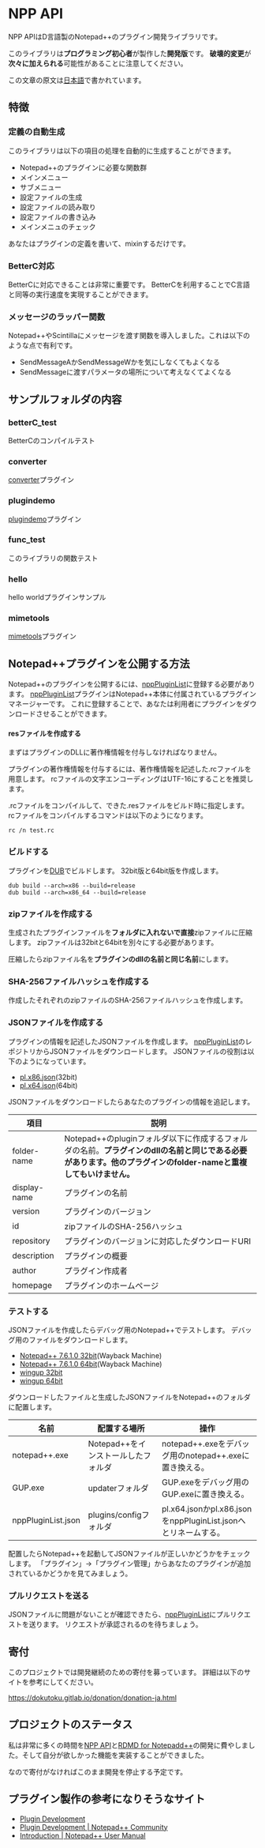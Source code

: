 # NPP API
NPP APIはD言語製のNotepad++のプラグイン開発ライブラリです。

このライブラリは**プログラミング初心者**が製作した**開発版**です。
**破壊的変更**が**次々に加えられる**可能性があることに注意してください。

この文章の原文は[日本語](https://gitlab.com/dokutoku/npp-api/blob/master/README-ja.md)で書かれています。

## 特徴
### 定義の自動生成
このライブラリは以下の項目の処理を自動的に生成することができます。

- Notepad++のプラグインに必要な関数群
- メインメニュー
- サブメニュー
- 設定ファイルの生成
- 設定ファイルの読み取り
- 設定ファイルの書き込み
- メインメニュのチェック

あなたはプラグインの定義を書いて、mixinするだけです。

### BetterC対応
BetterCに対応できることは非常に重要です。
BetterCを利用することでC言語と同等の実行速度を実現することができます。

### メッセージのラッパー関数
Notepad++やScintillaにメッセージを渡す関数を導入しました。これは以下のような点で有利です。

- SendMessageAかSendMessageWかを気にしなくてもよくなる
- SendMessageに渡すパラメータの場所について考えなくてよくなる

## サンプルフォルダの内容
### betterC_test
BetterCのコンパイルテスト

### converter
[converter](https://github.com/npp-plugins/converter)プラグイン

### plugindemo
[plugindemo](https://github.com/npp-plugins/plugindemo)プラグイン

### func_test
このライブラリの関数テスト

### hello
hello worldプラグインサンプル

### mimetools
[mimetools](https://github.com/npp-plugins/mimetools)プラグイン

## Notepad++プラグインを公開する方法
Notepad++のプラグインを公開するには、[nppPluginList](https://github.com/notepad-plus-plus/nppPluginList)に登録する必要があります。
[nppPluginList](https://github.com/notepad-plus-plus/nppPluginList)プラグインはNotepad++本体に付属されているプラグインマネージャーです。
これに登録することで、あなたは利用者にプラグインをダウンロードさせることができます。

#### resファイルを作成する
まずはプラグインのDLLに著作権情報を付与しなければなりません。

プラグインの著作権情報を付与するには、著作権情報を記述した.rcファイルを用意します。
rcファイルの文字エンコーディングはUTF-16にすることを推奨します。

.rcファイルをコンパイルして、できた.resファイルをビルド時に指定します。
rcファイルをコンパイルするコマンドは以下のようになります。

```
rc /n test.rc
```

### ビルドする
プラグインを[DUB](https://code.dlang.org/)でビルドします。
32bit版と64bit版を作成します。

```
dub build --arch=x86 --build=release
dub build --arch=x86_64 --build=release
```

### zipファイルを作成する
生成されたプラグインファイルを**フォルダに入れないで直接**zipファイルに圧縮します。
zipファイルは32bitと64bitを別々にする必要があります。

圧縮したらzipファイル名を**プラグインのdllの名前と同じ名前**にします。

### SHA-256ファイルハッシュを作成する
作成したそれぞれのzipファイルのSHA-256ファイルハッシュを作成します。

### JSONファイルを作成する
プラグインの情報を記述したJSONファイルを作成します。
[nppPluginList](https://github.com/notepad-plus-plus/nppPluginList)のレポジトリからJSONファイルをダウンロードします。
JSONファイルの役割は以下のようになっています。

- [pl.x86.json](https://github.com/notepad-plus-plus/nppPluginList/blob/master/src/pl.x86.json)(32bit)
- [pl.x64.json](https://github.com/notepad-plus-plus/nppPluginList/blob/master/src/pl.x64.json)(64bit)

JSONファイルをダウンロードしたらあなたのプラグインの情報を追記します。

| 項目 | 説明 |
| --- | --- |
| folder-name | Notepad++のpluginフォルダ以下に作成するフォルダの名前。**プラグインのdllの名前と同じである必要があります。他のプラグインのfolder-nameと重複してもいけません。** |
| display-name | プラグインの名前 |
| version | プラグインのバージョン |
| id | zipファイルのSHA-256ハッシュ |
| repository | プラグインのバージョンに対応したダウンロードURI |
| description | プラグインの概要 |
| author | プラグイン作成者 |
| homepage | プラグインのホームページ |

### テストする
JSONファイルを作成したらデバッグ用のNotepad++でテストします。
デバッグ用のファイルをダウンロードします。

- [Notepad++ 7.6.1.0 32bit](https://web.archive.org/web/20190523164709/https://notepad-plus-plus.org/pluginListTestTools/notepad++.debug.x86.zip)(Wayback Machine)
- [Notepad++ 7.6.1.0 64bit](https://web.archive.org/web/20190523164709/https://notepad-plus-plus.org/pluginListTestTools/notepad++.debug.x64.zip)(Wayback Machine)
- [wingup 32bit](https://github.com/notepad-plus-plus/wingup/releases/download/v5.1/wingup.v5.1.bin.zip)
- [wingup 64bit](https://github.com/notepad-plus-plus/wingup/releases/download/v5.1/wingup.v5.1.bin.x64.zip)

ダウンロードしたファイルと生成したJSONファイルをNotepad++のフォルダに配置します。

| 名前 | 配置する場所 | 操作 |
| --- | --- | --- |
| notepad++.exe | Notepad++をインストールしたフォルダ | notepad++.exeをデバッグ用のnotepad++.exeに置き換える。 |
| GUP.exe | updaterフォルダ | GUP.exeをデバッグ用のGUP.exeに置き換える。 |
| nppPluginList.json | plugins/configフォルダ | pl.x64.jsonかpl.x86.jsonをnppPluginList.jsonへとリネームする。 |

配置したらNotepad++を起動してJSONファイルが正しいかどうかをチェックします。
「プラグイン」→「プラグイン管理」からあなたのプラグインが追加されているかどうかを見てみましょう。

### プルリクエストを送る
JSONファイルに問題がないことが確認できたら、[nppPluginList](https://github.com/notepad-plus-plus/nppPluginList)にプルリクエストを送ります。
リクエストが承認されるのを待ちましょう。

## 寄付
このプロジェクトでは開発継続のための寄付を募っています。
詳細は以下のサイトを参考にしてください。

https://dokutoku.gitlab.io/donation/donation-ja.html

## プロジェクトのステータス
私は非常に多くの時間を[NPP API](https://gitlab.com/dokutoku/npp-api)と[RDMD for Notepadd++](https://gitlab.com/dokutoku/rdmd-for-npp)の開発に費やしました。そして自分が欲しかった機能を実装することができました。

なので寄付がなければこのまま開発を停止する予定です。

## プラグイン製作の参考になりそうなサイト
- [Plugin Development](https://web.archive.org/web/20190717193010/http://docs.notepad-plus-plus.org/index.php?title=Plugin_Development)
- [Plugin Development | Notepad++ Community](https://community.notepad-plus-plus.org/category/5/plugin-development)
- [Introduction | Notepad++ User Manual](https://npp-user-manual.org)
